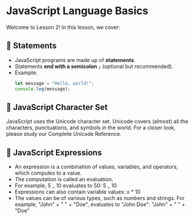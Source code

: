 # JavaScript Language Basics

Welcome to Lesson 2! In this lesson, we cover:

## 📌 Statements

-   JavaScript programs are made up of **statements**.
-   Statements **end with a semicolon `;`** (optional but recommended).
-   Example:
    ```js
    let message = "Hello, world!";
    console.log(message);
    ```

## 📌 JavaScript Character Set

JavaScript uses the Unicode character set.
Unicode covers (almost) all the characters, punctuations, and symbols in the world.
For a closer look, please study our Complete Unicode Reference.

## 📌 JavaScript Expressions

-   An expression is a combination of values, variables, and operators, which computes to a value.
-   The computation is called an evaluation.
-   For example, 5 _ 10 evaluates to 50:
    5 _ 10
-   Expressions can also contain variable values:
    x \* 10
-   The values can be of various types, such as numbers and strings.
    For example, "John" + " " + "Doe", evaluates to "John Doe":
    "John" + " " + "Doe"
